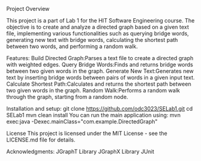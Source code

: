 Project Overview

This project is a part of Lab 1 for the HIT Software Engineering course. The objective is to create and analyze a directed graph based on a given text file, implementing various functionalities such as querying bridge words, generating new text with bridge words, calculating the shortest path between two words, and performing a random walk.

Features:
Build Directed Graph:Parses a text file to create a directed graph with weighted edges.
Query Bridge Words:Finds and returns bridge words between two given words in the graph.
Generate New Text:Generates new text by inserting bridge words between pairs of words in a given input text.
Calculate Shortest Path:Calculates and returns the shortest path between two given words in the graph.
Random Walk:Performs a random walk through the graph, starting from a random node.

Installation and setup:
git clone https://github.com/odc3023/SELab1.git
cd SELab1
mvn clean install
You can run the main application using: mvn exec:java -Dexec.mainClass="com.example.DirectedGraph"

License
This project is licensed under the MIT License - see the LICENSE.md file for details.

Acknowledgments:
JGraphT Library
JGraphX Library
JUnit
